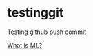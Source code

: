 # testinggit
Testing github push commit

[What is ML?](https://www.geeksforgeeks.org/ml-machine-learning/)
